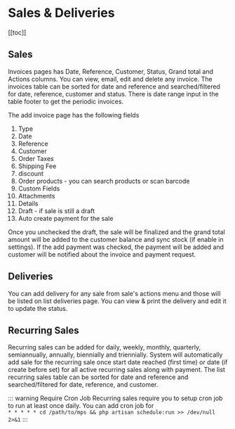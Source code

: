 # Sales & Deliveries

[[toc]]

## Sales

Invoices pages has Date, Reference, Customer, Status, Grand total and Actions columns. You can view, email, edit and delete any invoice. The invoices table can be sorted for date and reference and searched/filtered for date, reference, customer and status. There is date range input in the table footer to get the periodic invoices.

The add invoice page has the following fields

1.  Type
2.  Date
3.  Reference
4.  Customer
5.  Order Taxes
6.  Shipping Fee
7.  discount
8.  Order products - you can search products or scan barcode
9.  Custom Fields
10. Attachments
11. Details
12. Draft - if sale is still a draft
13. Auto create payment for the sale

Once you unchecked the draft, the sale will be finalized and the grand total amount will be added to the customer balance and sync stock (if enable in settings). If the add payment was checked, the payment will be added and customer will be notified about the invoice and payment request.

## Deliveries

You can add delivery for any sale from sale's actions menu and those will be listed on list deliveries page. You can view & print the delivery and edit it to update the status.

## Recurring Sales

Recurring sales can be added for daily, weekly, monthly, quarterly, semiannually, annually, biennially and triennially. System will automatically add sale for the recurring sale once start date reached (first time) or date (if create before set) for all active recurring sales along with payment. The list recurring sales table can be sorted for date and reference and searched/filtered for date, reference, and customer.

::: warning Require Cron Job
Recurring sales require you to setup cron job to run at least once daily. You can add cron job for <br />`* * * * * cd /path/to/mps && php artisan schedule:run >> /dev/null 2>&1`
:::
